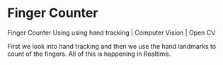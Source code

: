 # Finger Counter

Finger Counter Using using hand tracking | Computer Vision | Open CV

First we look into hand tracking and then we use the hand landmarks to count of the fingers.
All of this is happening in Realtime.

